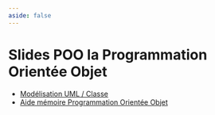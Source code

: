 ```yaml
---
aside: false
---
```


# Slides POO la Programmation Orientée Objet

<SlidesDeck src="poo" />

- [Modélisation UML / Classe](/cheatsheets/poo-uml/)
- [Aide mémoire Programmation Orientée Objet](/cheatsheets/poo/)
